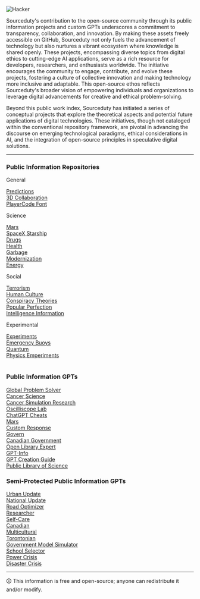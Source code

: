 ![Hacker](https://github.com/sourceduty/Public_Work/assets/123030236/65b4d9dc-9f67-4aa9-a3ae-6eabf686adac)

Sourceduty's contribution to the open-source community through its public information projects and custom GPTs underscores a commitment to transparency, collaboration, and innovation. By making these assets freely accessible on GitHub, Sourceduty not only fuels the advancement of technology but also nurtures a vibrant ecosystem where knowledge is shared openly. These projects, encompassing diverse topics from digital ethics to cutting-edge AI applications, serve as a rich resource for developers, researchers, and enthusiasts worldwide. The initiative encourages the community to engage, contribute, and evolve these projects, fostering a culture of collective innovation and making technology more inclusive and adaptable. This open-source ethos reflects Sourceduty's broader vision of empowering individuals and organizations to leverage digital advancements for creative and ethical problem-solving.

Beyond this public work index, Sourceduty has initiated a series of conceptual projects that explore the theoretical aspects and potential future applications of digital technologies. These initiatives, though not cataloged within the conventional repository framework, are pivotal in advancing the discourse on emerging technological paradigms, ethical considerations in AI, and the integration of open-source principles in speculative digital solutions.

***

### Public Information Repositories

General

[Predictions](https://github.com/sourceduty/Predictions)
<br>
[3D Collaboration](https://github.com/sourceduty/3D_Collaboration)
<br>
[PlayerCode Font](https://github.com/sourceduty/PlayerCode)

Science

[Mars](https://github.com/sourceduty/Mars)
<br>
[SpaceX Starship](https://github.com/sourceduty/SpaceX_Starship)
<br>
[Drugs](https://github.com/sourceduty/Drugs)
<br>
[Health](https://github.com/sourceduty/Health)
<br>
[Garbage](https://github.com/sourceduty/Garbage)
<br>
[Modernization](https://github.com/sourceduty/Modernization)
<br>
[Energy](https://github.com/sourceduty/Energy)

Social

[Terrorism](https://github.com/sourceduty/Terrorism)
<br>
[Human Culture](https://github.com/sourceduty/Human_Culture)
<br>
[Conspiracy Theories](https://github.com/sourceduty/Conspiracy_Theory)
<br>
[Popular Perfection](https://github.com/sourceduty/Popular_Perfection)
<br>
[Intelligence Information](https://github.com/sourceduty/Intelligence_Information)

Experimental

[Experiments](https://github.com/sourceduty/Experiments)
<br>
[Emergency Buoys](https://github.com/sourceduty/Emergency_Buoys)
<br>
[Quantum](https://github.com/sourceduty/Quantum)
<br>
[Physics Emperiments](https://github.com/sourceduty/Physics_Experiments)

#
### Public Information GPTs

[Global Problem Solver](https://chat.openai.com/g/g-2sjHPTA5y-global-problem-solver)
<br>
[Cancer Science](https://chat.openai.com/g/g-ALM4A85O7-cancer-science)
<br>
[Cancer Simulation Research](https://chat.openai.com/g/g-rJ2Onux8b-cancer-simulation-research)
<br>
[Oscilliscope Lab](https://chat.openai.com/g/g-nzY4ZwhO3-oscilloscope-lab)
<br>
[ChatGPT Cheats](https://chat.openai.com/g/g-Zvkwt2Zkr-chatgpt-cheats)
<br>
[Mars](https://chat.openai.com/g/g-aLfw9aF2J-mars)
<br>
[Custom Response](https://chat.openai.com/g/g-hQUalsSXM-custom-response)
<br>
[Govern](https://chat.openai.com/g/g-KwFofUds3-govern)
<br>
[Canadian Government](https://chat.openai.com/g/g-578CEKmsA-canadian-government)
<br>
[Open Library Expert](https://chat.openai.com/g/g-dhqKoecAp-open-library-expert)
<br>
[GPT-Info](https://chat.openai.com/g/g-ntdzmhh6s-gpt-info)
<br>
[GPT Creation Guide](https://chat.openai.com/g/g-GoLkguGSc-gpt-creation-guide)
<br>
[Public Library of Science](https://chat.openai.com/g/g-61QxqC9vW-public-library-of-science)

### Semi-Protected Public Information GPTs

[Urban Update](https://chat.openai.com/g/g-87Dl1RabQ-urban-update)
<br>
[National Update](https://chat.openai.com/g/g-IcqboO1QQ-national-update)
<br>
[Road Optimizer](https://chat.openai.com/g/g-LjAxDdlH9-road-optimizer)
<br>
[Researcher](https://chat.openai.com/g/g-YBfh2TXhd-researcher)
<br>
[Self-Care](https://chat.openai.com/g/g-wHjpE258h-self-care)
<br>
[Canadian](https://chat.openai.com/g/g-gLPMVBUZ3-canadian)
<br>
[Multicultural](https://chat.openai.com/g/g-PVfNlm9y5-multicultural)
<br>
[Torontonian](https://chat.openai.com/g/g-MLyFYs8LH-torontonian)
<br>
[Government Model Simulator](https://chat.openai.com/g/g-8JwnHHEgc-government-model-simulator)
<br>
[School Selector](https://chat.openai.com/g/g-U1rNmqPa2-school-selector)
<br>
[Power Crisis](https://chat.openai.com/g/g-xFhradg42-power-crisis)
<br>
[Disaster Crisis](https://chat.openai.com/g/g-QQUg3dzIf-disaster-crisis)

***
🛈 This information is free and open-source; anyone can redistribute it and/or modify.
